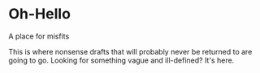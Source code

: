 # Oh-Hello
A place for misfits

This is where nonsense drafts that will probably never be returned to are going to go. 
Looking for something vague and ill-defined? It's here. 
